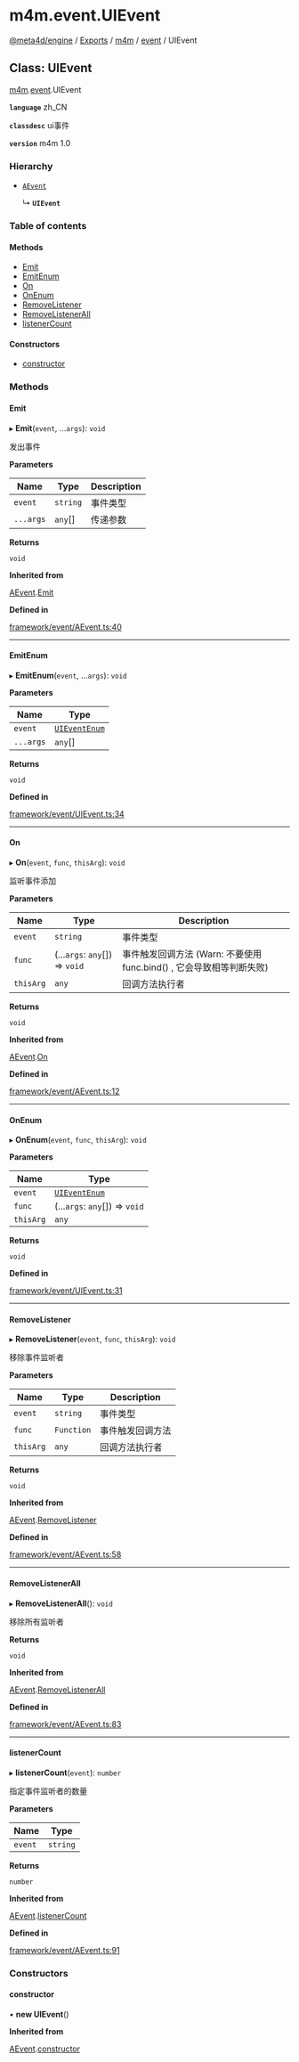 # m4m.event.UIEvent

[@meta4d/engine](../) / [Exports](../modules/) / [m4m](../modules/m4m.md) / [event](../modules/m4m.event.md) / UIEvent

## Class: UIEvent

[m4m](../modules/m4m.md).[event](../modules/m4m.event.md).UIEvent

**`language`** zh\_CN

**`classdesc`** ui事件

**`version`** m4m 1.0

### Hierarchy

*   [`AEvent`](m4m.AEvent.md)

    ↳ **`UIEvent`**

### Table of contents

#### Methods

* [Emit](m4m.event.UIEvent.md#emit)
* [EmitEnum](m4m.event.UIEvent.md#emitenum)
* [On](m4m.event.UIEvent.md#on)
* [OnEnum](m4m.event.UIEvent.md#onenum)
* [RemoveListener](m4m.event.UIEvent.md#removelistener)
* [RemoveListenerAll](m4m.event.UIEvent.md#removelistenerall)
* [listenerCount](m4m.event.UIEvent.md#listenercount)

#### Constructors

* [constructor](m4m.event.UIEvent.md#constructor)

### Methods

#### Emit

▸ **Emit**(`event`, ...`args`): `void`

发出事件

**Parameters**

| Name      | Type     | Description |
| --------- | -------- | ----------- |
| `event`   | `string` | 事件类型        |
| `...args` | `any`\[] | 传递参数        |

**Returns**

`void`

**Inherited from**

[AEvent](m4m.AEvent.md).[Emit](m4m.AEvent.md#emit)

**Defined in**

[framework/event/AEvent.ts:40](https://github.com/meta4d-me/meta4d-engine/blob/cf6bfe6/src/framework/event/AEvent.ts#L40)

***

#### EmitEnum

▸ **EmitEnum**(`event`, ...`args`): `void`

**Parameters**

| Name      | Type                                               |
| --------- | -------------------------------------------------- |
| `event`   | [`UIEventEnum`](../enums/m4m.event.UIEventEnum.md) |
| `...args` | `any`\[]                                           |

**Returns**

`void`

**Defined in**

[framework/event/UIEvent.ts:34](https://github.com/meta4d-me/meta4d-engine/blob/cf6bfe6/src/framework/event/UIEvent.ts#L34)

***

#### On

▸ **On**(`event`, `func`, `thisArg`): `void`

监听事件添加

**Parameters**

| Name      | Type                            | Description                                    |
| --------- | ------------------------------- | ---------------------------------------------- |
| `event`   | `string`                        | 事件类型                                           |
| `func`    | (...`args`: `any`\[]) => `void` | 事件触发回调方法 (Warn: 不要使用 func.bind() , 它会导致相等判断失败) |
| `thisArg` | `any`                           | 回调方法执行者                                        |

**Returns**

`void`

**Inherited from**

[AEvent](m4m.AEvent.md).[On](m4m.AEvent.md#on)

**Defined in**

[framework/event/AEvent.ts:12](https://github.com/meta4d-me/meta4d-engine/blob/cf6bfe6/src/framework/event/AEvent.ts#L12)

***

#### OnEnum

▸ **OnEnum**(`event`, `func`, `thisArg`): `void`

**Parameters**

| Name      | Type                                               |
| --------- | -------------------------------------------------- |
| `event`   | [`UIEventEnum`](../enums/m4m.event.UIEventEnum.md) |
| `func`    | (...`args`: `any`\[]) => `void`                    |
| `thisArg` | `any`                                              |

**Returns**

`void`

**Defined in**

[framework/event/UIEvent.ts:31](https://github.com/meta4d-me/meta4d-engine/blob/cf6bfe6/src/framework/event/UIEvent.ts#L31)

***

#### RemoveListener

▸ **RemoveListener**(`event`, `func`, `thisArg`): `void`

移除事件监听者

**Parameters**

| Name      | Type       | Description |
| --------- | ---------- | ----------- |
| `event`   | `string`   | 事件类型        |
| `func`    | `Function` | 事件触发回调方法    |
| `thisArg` | `any`      | 回调方法执行者     |

**Returns**

`void`

**Inherited from**

[AEvent](m4m.AEvent.md).[RemoveListener](m4m.AEvent.md#removelistener)

**Defined in**

[framework/event/AEvent.ts:58](https://github.com/meta4d-me/meta4d-engine/blob/cf6bfe6/src/framework/event/AEvent.ts#L58)

***

#### RemoveListenerAll

▸ **RemoveListenerAll**(): `void`

移除所有监听者

**Returns**

`void`

**Inherited from**

[AEvent](m4m.AEvent.md).[RemoveListenerAll](m4m.AEvent.md#removelistenerall)

**Defined in**

[framework/event/AEvent.ts:83](https://github.com/meta4d-me/meta4d-engine/blob/cf6bfe6/src/framework/event/AEvent.ts#L83)

***

#### listenerCount

▸ **listenerCount**(`event`): `number`

指定事件监听者的数量

**Parameters**

| Name    | Type     |
| ------- | -------- |
| `event` | `string` |

**Returns**

`number`

**Inherited from**

[AEvent](m4m.AEvent.md).[listenerCount](m4m.AEvent.md#listenercount)

**Defined in**

[framework/event/AEvent.ts:91](https://github.com/meta4d-me/meta4d-engine/blob/cf6bfe6/src/framework/event/AEvent.ts#L91)

### Constructors

#### constructor

• **new UIEvent**()

**Inherited from**

[AEvent](m4m.AEvent.md).[constructor](m4m.AEvent.md#constructor)
